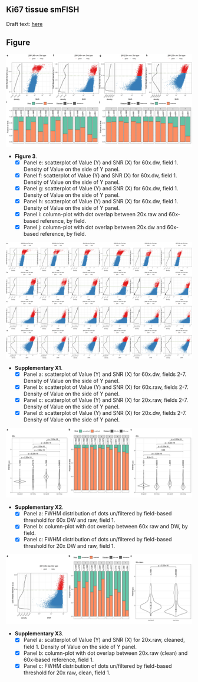 ## Ki67 tissue smFISH

Draft text: [here](https://docs.google.com/document/d/1ynNk3r_2EZ8Ckp6chrSjGuqsaPwaHwm1uFVu63Jpbcc/edit)

## Figure

![Fig.3](figures/fig_3.jpg)

- **Figure 3**.
    + [x] Panel e: scatterplot of Value (Y) and SNR (X) for 60x.dw, field 1. Density of Value on the side of Y panel.
    + [x] Panel f: scatterplot of Value (Y) and SNR (X) for 60x.dw, field 1. Density of Value on the side of Y panel.
    + [x] Panel g: scatterplot of Value (Y) and SNR (X) for 60x.dw, field 1. Density of Value on the side of Y panel.
    + [x] Panel h: scatterplot of Value (Y) and SNR (X) for 60x.dw, field 1. Density of Value on the side of Y panel.
    + [x] Panel i: column-plot with dot overlap between 20x.raw and 60x-based reference, by field.
    + [x] Panel j: column-plot with dot overlap between 20x.dw and 60x-based reference, by field.

![Suppl.Fig.X1](figures/supp_fig_x1.jpg)

- **Supplementary X1**.
    + [x] Panel a: scatterplot of Value (Y) and SNR (X) for 60x.dw, fields 2-7. Density of Value on the side of Y panel.
    + [x] Panel b: scatterplot of Value (Y) and SNR (X) for 60x.raw, fields 2-7. Density of Value on the side of Y panel.
    + [x] Panel c: scatterplot of Value (Y) and SNR (X) for 20x.raw, fields 2-7. Density of Value on the side of Y panel.
    + [x] Panel d: scatterplot of Value (Y) and SNR (X) for 20x.dw, fields 2-7. Density of Value on the side of Y panel.

![Suppl.Fig.X2](figures/supp_fig_x2.jpg)

- **Supplementary X2**.
    + [x] Panel a: FWHM distribution of dots un/filtered by field-based threshold for 60x DW and raw, field 1.
    + [x] Panel b: column-plot with dot overlap between 60x raw and DW, by field.
    + [x] Panel c: FWHM distribution of dots un/filtered by field-based threshold for 20x DW and raw, field 1.

![Suppl.Fig.X3](figures/supp_fig_x3.jpg)

- **Supplementary X3**.
    + [x] Panel a: scatterplot of Value (Y) and SNR (X) for 20x.raw, cleaned, field 1. Density of Value on the side of Y panel.
    + [x] Panel b: column-plot with dot overlap between 20x.raw (clean) and 60x-based reference, field 1.
    + [x] Panel c: FWHM distribution of dots un/filtered by field-based threshold for 20x raw, clean, field 1.
